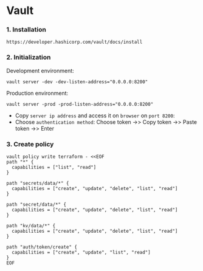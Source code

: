 # Vault 

### 1. Installation
```
https://developer.hashicorp.com/vault/docs/install
```

### 2. Initialization
Development environment:
```
vault server -dev -dev-listen-address="0.0.0.0:8200"
```

Production environment:
```
vault server -prod -prod-listen-address="0.0.0.0:8200"
```

* Copy `server ip address` and access it on `browser` on `port 8200`:
* Choose `authentication method`: Choose token ->> Copy token ->> Paste token ->> Enter

### 3. Create policy
```
vault policy write terraform - <<EOF 
path "*" {
  capabilities = ["list", "read"]
}

path "secrets/data/*" {
  capabilities = ["create", "update", "delete", "list", "read"]
}

path "secret/data/*" {
  capabilities = ["create", "update", "delete", "list", "read"]
}

path "kv/data/*" {
  capabilities = ["create", "update", "delete", "list", "read"]
}

path "auth/token/create" {
  capabilities = ["create", "update", "list", "read"]
}
EOF
```
